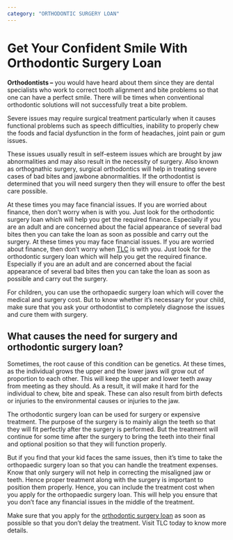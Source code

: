```yaml
---
category: "ORTHODONTIC SURGERY LOAN"
---
```


# Get Your Confident Smile With Orthodontic Surgery Loan

**Orthodontists –** you would have heard about them since they are dental specialists who work to correct tooth alignment and bite problems so that one can have a perfect smile. There will be times when conventional orthodontic solutions will not successfully treat a bite problem.

Severe issues may require surgical treatment particularly when it causes functional problems such as speech difficulties, inability to properly chew the foods and facial dysfunction in the form of headaches, joint pain or gum issues.

These issues usually result in self-esteem issues which are brought by jaw abnormalities and may also result in the necessity of surgery. Also known as orthognathic surgery, surgical orthodontics will help in treating severe cases of bad bites and jawbone abnormalities. If the orthodontist is determined that you will need surgery then they will ensure to offer the best care possible.

At these times you may face financial issues. If you are worried about finance, then don’t worry when is with you. Just look for the orthodontic surgery loan which will help you get the required finance. Especially if you are an adult and are concerned about the facial appearance of several bad bites then you can take the loan as soon as possible and carry out the surgery.
At these times you may face financial issues. If you are worried about finance, then don’t worry when [TLC](https://tlc.com.au/) is with you. Just look for the orthodontic surgery loan which will help you get the required finance. Especially if you are an adult and are concerned about the facial appearance of several bad bites then you can take the loan as soon as possible and carry out the surgery.

For children, you can use the orthopaedic surgery loan which will cover the medical and surgery cost. But to know whether it’s necessary for your child, make sure that you ask your orthodontist to completely diagnose the issues and cure them with surgery.

## What causes the need for surgery and orthodontic surgery loan?

Sometimes, the root cause of this condition can be genetics. At these times, as the individual grows the upper and the lower jaws will grow out of proportion to each other. This will keep the upper and lower teeth away from meeting as they should. As a result, it will make it hard for the individual to chew, bite and speak. These can also result from birth defects or injuries to the environmental causes or injuries to the jaw.

The orthodontic surgery loan can be used for surgery or expensive treatment. The purpose of the surgery is to mainly align the teeth so that they will fit perfectly after the surgery is performed. But the treatment will continue for some time after the surgery to bring the teeth into their final and optional position so that they will function properly.

But if you find that your kid faces the same issues, then it’s time to take the orthopaedic surgery loan so that you can handle the treatment expenses. Know that only surgery will not help in correcting the misaligned jaw or teeth. Hence proper treatment along with the surgery is important to position them properly. Hence, you can include the treatment cost when you apply for the orthopaedic surgery loan. This will help you ensure that you don’t face any financial issues in the middle of the treatment.

Make sure that you apply for the [orthodontic surgery loan](https://tlc.com.au/top-issues-for-which-you-may-need-orthodontic-surgery-loan/) as soon as possible so that you don’t delay the treatment. Visit TLC today to know more details.
